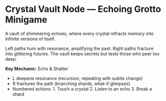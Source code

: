 # Crystal Vault Node — Echoing Grotto Minigame

A vault of shimmering echoes, where every crystal refracts memory into infinite versions of itself.

Left paths hum with resonance, amplifying the past. Right paths fracture into glittering futures. The vault keeps secrets but tests those who peer too deep.

**Key Mechanic:** Echo & Shatter
- L deepens resonance (recursion, repeating with subtle change)
- R fractures the path (branching shards, what-if glimpses)
- Numbered actions: 1. Touch a crystal  2. Listen to an echo  3. Break a shard

